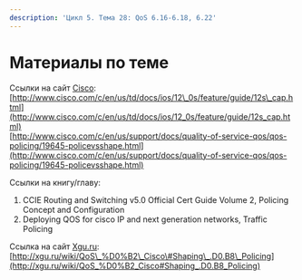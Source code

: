 ```yaml
---
description: 'Цикл 5. Тема 28: QoS 6.16-6.18, 6.22'
---
```


# Материалы по теме

Ссылки на сайт [Cisco](http://www.cisco.com/):  
[http://www.cisco.com/c/en/us/td/docs/ios/12\_0s/feature/guide/12s\_cap.html](http://www.cisco.com/c/en/us/td/docs/ios/12_0s/feature/guide/12s_cap.html)  
[http://www.cisco.com/c/en/us/support/docs/quality-of-service-qos/qos-policing/19645-policevsshape.html](http://www.cisco.com/c/en/us/support/docs/quality-of-service-qos/qos-policing/19645-policevsshape.html)

Ссылки на книгу/главу:  
1. CCIE Routing and Switching v5.0 Official Cert Guide Volume 2, Policing Concept and Configuration  
2. Deploying QOS for cisco IP and next generation networks, Traffic Policing

Ссылка на сайт [Xgu.ru](http://www.xgu.ru/):  
[http://xgu.ru/wiki/QoS\_%D0%B2\_Cisco\#Shaping\_.D0.B8\_Policing](http://xgu.ru/wiki/QoS_%D0%B2_Cisco#Shaping_.D0.B8_Policing)  
  



